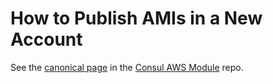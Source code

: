 # How to Publish AMIs in a New Account

See the [canonical page](https://github.com/hashicorp/terraform-aws-consul/blob/master/_ci/publish-amis-in-new-account.md)
in the [Consul AWS Module](https://github.com/hashicorp/terraform-aws-consul) repo.
